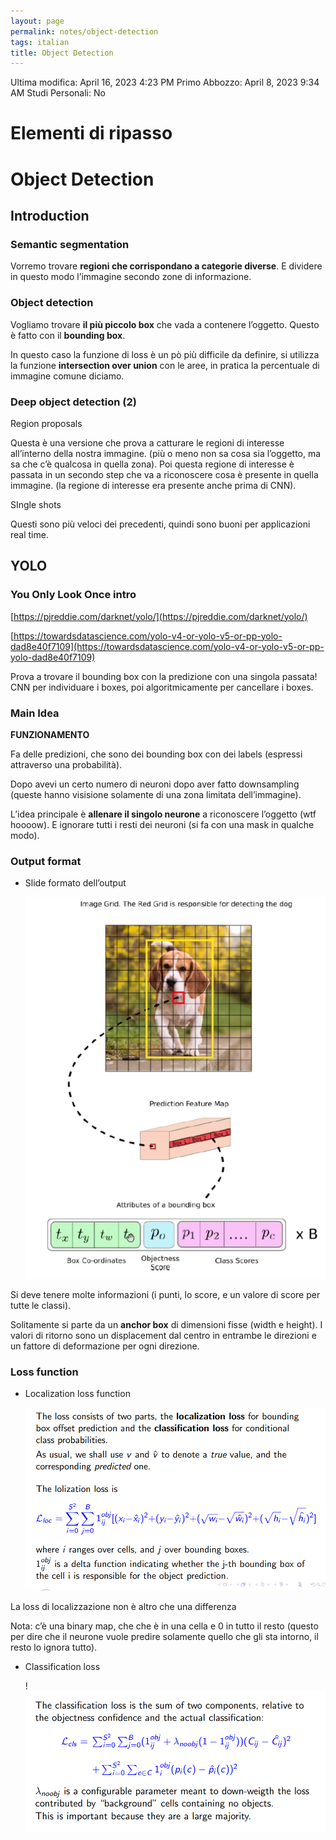 ```yaml
---
layout: page
permalink: notes/object-detection
tags: italian
title: Object Detection
---
```


Ultima modifica: April 16, 2023 4:23 PM
Primo Abbozzo: April 8, 2023 9:34 AM
Studi Personali: No

# Elementi di ripasso

# Object Detection

## Introduction

### Semantic segmentation

Vorremo trovare **regioni che corrispondano a categorie diverse**. E dividere in questo modo l’immagine secondo zone di informazione.

### Object detection

Vogliamo trovare **il più piccolo box** che vada a contenere l’oggetto. Questo è fatto con il **bounding box**.

In questo caso la funzione di loss è un pò più difficile da definire, si utilizza la funzione **intersection over union** con le aree, in pratica la percentuale di immagine comune diciamo.

### Deep object detection (2)

Region proposals

Questa è una versione che prova a catturare le regioni di interesse all’interno della nostra immagine. (più o meno non sa cosa sia l’oggetto, ma sa che c’è qualcosa in quella zona). Poi questa regione di interesse è passata in un secondo step che va a riconoscere cosa è presente in quella immagine. (la regione di interesse era presente anche prima di CNN).

SIngle shots

Questi sono più veloci dei precedenti, quindi sono buoni per applicazioni real time.

## YOLO

### You Only Look Once intro

[https://pjreddie.com/darknet/yolo/](https://pjreddie.com/darknet/yolo/)

[https://towardsdatascience.com/yolo-v4-or-yolo-v5-or-pp-yolo-dad8e40f7109](https://towardsdatascience.com/yolo-v4-or-yolo-v5-or-pp-yolo-dad8e40f7109)

Prova a trovare il bounding box con la predizione con una singola passata! CNN per individuare i boxes, poi algoritmicamente per cancellare i boxes.

### Main Idea

**FUNZIONAMENTO**

Fa delle predizioni, che sono dei bounding box con dei labels (espressi attraverso una probabilità).

Dopo avevi un certo numero di neuroni dopo aver fatto downsampling (queste hanno visisione solamente di una zona limitata dell’immagine).

L’idea principale è **allenare il singolo neurone** a riconoscere l’oggetto (wtf hoooow). E ignorare tutti i resti dei neuroni (si fa con una mask in qualche modo).

### Output format

- Slide formato dell’output

    <img src="/images/notes/image/universita/ex-notion/Object Detection/Untitled.png" alt="image/universita/ex-notion/Object Detection/Untitled">


Si deve tenere molte informazioni (i punti, lo score, e un valore di score per tutte le classi).

Solitamente si parte da un **anchor box** di dimensioni fisse (width e height). I valori di ritorno sono un displacement dal centro in entrambe le direzioni e un fattore di deformazione per ogni direzione.

### Loss function

- Localization loss function

    <img src="/images/notes/image/universita/ex-notion/Object Detection/Untitled 1.png" alt="image/universita/ex-notion/Object Detection/Untitled 1">


La loss di localizzazione non è altro che una differenza

Nota: c’è una binary map, che che è in una cella e 0 in tutto il resto (questo per dire che il neurone vuole predire solamente quello che gli sta intorno, il resto lo ignora tutto).

- Classification loss

    !<img src="/images/notes/image/universita/ex-notion/Object Detection/Untitled 2.png" alt="image/universita/ex-notion/Object Detection/Untitled 2">